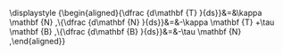 \displaystyle {\begin{aligned}{\dfrac {d\mathbf {T} }{ds}}&=&\kappa \mathbf {N} ,\\{\dfrac {d\mathbf {N} }{ds}}&=&-\kappa \mathbf {T} +\tau \mathbf {B} ,\\{\dfrac {d\mathbf {B} }{ds}}&=&-\tau \mathbf {N} ,\end{aligned}}